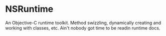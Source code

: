 NSRuntime
=========

An Objective-C runtime toolkit. Method swizzling, dynamically creating and working with classes, etc. Ain't nobody got time to be readin runtime docs.
